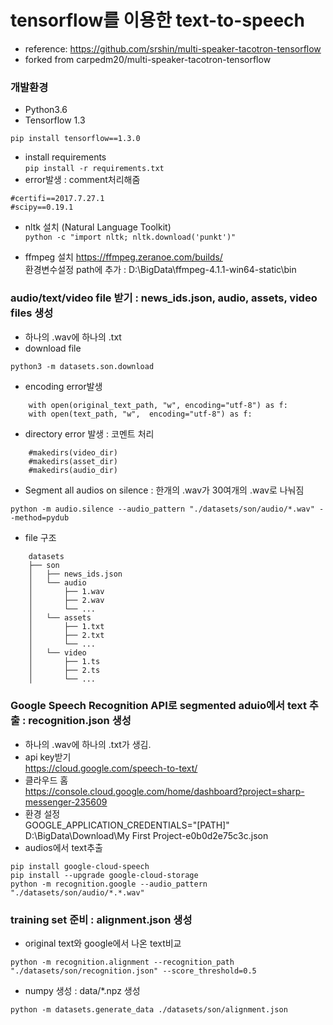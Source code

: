 # tensorflow를 이용한 text-to-speech 
* reference: https://github.com/srshin/multi-speaker-tacotron-tensorflow
* forked from carpedm20/multi-speaker-tacotron-tensorflow

### 개발환경
* Python3.6
* Tensorflow 1.3 
```
pip install tensorflow==1.3.0
```
* install requirements  
`pip install -r requirements.txt`
* error발생 : comment처리해줌
```
#certifi==2017.7.27.1
#scipy==0.19.1
```
* nltk 설치 (Natural Language Toolkit)  
`python -c "import nltk; nltk.download('punkt')"`

* ffmpeg 설치
https://ffmpeg.zeranoe.com/builds/  
환경변수설정 path에 추가 : D:\BigData\ffmpeg-4.1.1-win64-static\bin

### audio/text/video file 받기 : news_ids.json, audio, assets, video files 생성
* 하나의 .wav에 하나의 .txt 
* download file
```
python3 -m datasets.son.download
```
* encoding error발생 
```
    with open(original_text_path, "w", encoding="utf-8") as f:
    with open(text_path, "w",  encoding="utf-8") as f:
```
* directory error 발생 : 코멘트 처리 
```
    #makedirs(video_dir)
    #makedirs(asset_dir)
    #makedirs(audio_dir)
```
* Segment all audios on silence :  한개의 .wav가 30여개의  .wav로 나눠짐
```
python -m audio.silence --audio_pattern "./datasets/son/audio/*.wav" --method=pydub
```
* file 구조
```
    datasets
    ├── son
    │   ├── news_ids.json
    │   └── audio
    │       ├── 1.wav
    │       ├── 2.wav
    │       └── ...
    │   └── assets
    │       ├── 1.txt
    │       ├── 2.txt
    │       └── ...
    │   └── video
    │       ├── 1.ts
    │       ├── 2.ts
    │       └── ...
```
### Google Speech Recognition API로 segmented aduio에서 text 추출 : recognition.json 생성 
* 하나의 .wav에 하나의 .txt가 생김. 
* api key받기  
https://cloud.google.com/speech-to-text/  
* 클라우드 홈  
https://console.cloud.google.com/home/dashboard?project=sharp-messenger-235609  
* 환경 설정  
GOOGLE_APPLICATION_CREDENTIALS="[PATH]"   
D:\BigData\Download\My First Project-e0b0d2e75c3c.json  
* audios에서 text추출
```
pip install google-cloud-speech
pip install --upgrade google-cloud-storage
python -m recognition.google --audio_pattern "./datasets/son/audio/*.*.wav"
```
### training set 준비  : alignment.json 생성 
* original text와 google에서 나온 text비교
```
python -m recognition.alignment --recognition_path "./datasets/son/recognition.json" --score_threshold=0.5
```
* numpy 생성 : data/*.npz 생성
```
python -m datasets.generate_data ./datasets/son/alignment.json
```





